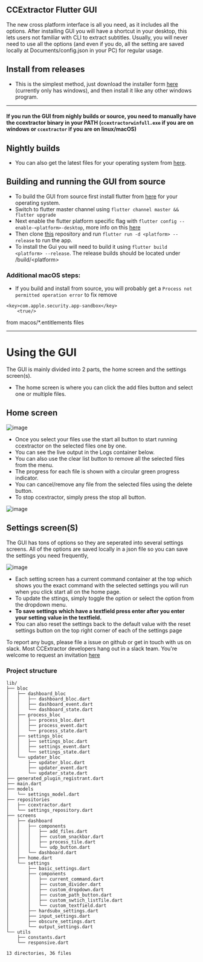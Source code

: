 ## CCExtractor Flutter GUI 

The new cross platform interface is all you need, as it includes all the options. After installing GUI you will have a shortcut in your desktop, this lets users not familiar with CLI to extract subtitles.
Usually, you will never need to use all the options (and even if you do, all the setting are saved locally at Documents/config.json in your PC) for regular usage.

## Install from releases 
- This is the simplest method, just download the installer form [here](https://github.com/CCExtractor/ccextractor/releases) (currently only has windows), and then install it like any other windows program.

--- 


#### If you run the GUI from nighly builds or source, you need to manually have the ccextractor binary in your PATH (`ccextractorwinfull.exe` if you are on windows or `ccextractor` if you are on linux/macOS)


## Nightly builds
- You can also get the latest files for your operating system from [here](https://nightly.link/CCExtractor/ccextractorfluttergui/workflows/create_artifacts/master).

## Building and running the GUI from source
- To build the GUI from source first install flutter from [here](https://flutter.dev/docs/get-started/install) for your operating system.
- Switch to flutter master channel using `flutter channel master && flutter upgrade`
- Next enable the flutter platform specific flag with `flutter config --enable-<platform>-desktop`, more info on this [here](https://flutter.dev/desktop)
- Then clone [this](https://github.com/CCExtractor/ccextractorfluttergui) repository and run `flutter run -d <platform> --release` to run the app. 
- To install the Gui you will need to build it using `flutter build <platform> --release`. The release builds should be located under /build/\<platform> 

### Additional macOS steps:
- If you build and install from source, you will probably get a `Process not permitted operation error` to fix remove 
```
<key>com.apple.security.app-sandbox</key>
	<true/>
```
from macos/*.entitlements files

--- 
# Using the GUI

The GUI is mainly divided into 2 parts, the home screen and the settings screen(s). 

- The home screen is where you can click the add files button and select one or multiple files. 


## Home screen
![image](https://ccextractor.org/images/flutter_gui/addfiles.png)

- Once you select your files use the start all button to start running ccextractor on the selected files one by one. 
- You can see the live output in the Logs container below. 
- You can also use the clear list button to remove all the selected files from the menu. 
- The progress for each file is shown with a circular green progress indicator. 
- You can cancel/remove any file from the selected files using the delete button. 
- To stop ccextractor, simply press the stop all button.

![image](https://ccextractor.org/images/flutter_gui/ccxrunning.png)

## Settings screen(S)

The GUI has tons of options so they are seperated into several settings screens. All of the options are saved locally in a json file so you can save the settings you need frequently,

![image](https://ccextractor.org/images/flutter_gui/settings.png)


- Each setting screen has a current command container at the top which shows you the exact command with the selected settings you will run when you click start all on the home page. 
- To update the sttings, simply toggle the option or select the option from the dropdown menu. 
- **To save settings which have a textfield press enter after you enter your setting value in the textfield.** 
- You can also reset the settings back to the default value with the reset settings button on the top right corner of each of the settings page



To report any bugs, please file a issue on github or get in touch with us on slack. Most CCExtractor developers hang out in a slack team. You're welcome to request an invitation [here](https://ccextractor.org/public/general/support/)


### Project structure
```
lib/
├── bloc
│   ├── dashboard_bloc
│   │   ├── dashboard_bloc.dart
│   │   ├── dashboard_event.dart
│   │   └── dashboard_state.dart
│   ├── process_bloc
│   │   ├── process_bloc.dart
│   │   ├── process_event.dart
│   │   └── process_state.dart
│   ├── settings_bloc
│   │   ├── settings_bloc.dart
│   │   ├── settings_event.dart
│   │   └── settings_state.dart
│   └── updater_bloc
│       ├── updater_bloc.dart
│       ├── updater_event.dart
│       └── updater_state.dart
├── generated_plugin_registrant.dart
├── main.dart
├── models
│   └── settings_model.dart
├── repositories
│   ├── ccextractor.dart
│   └── settings_repository.dart
├── screens
│   ├── dashboard
│   │   ├── components
│   │   │   ├── add_files.dart
│   │   │   ├── custom_snackbar.dart
│   │   │   ├── process_tile.dart
│   │   │   └── udp_button.dart
│   │   └── dashboard.dart
│   ├── home.dart
│   └── settings
│       ├── basic_settings.dart
│       ├── components
│       │   ├── current_command.dart
│       │   ├── custom_divider.dart
│       │   ├── custom_dropdown.dart
│       │   ├── custom_path_button.dart
│       │   ├── custom_swtich_listTile.dart
│       │   └── custom_textfield.dart
│       ├── hardsubx_settings.dart
│       ├── input_settings.dart
│       ├── obscure_settings.dart
│       └── output_settings.dart
└── utils
    ├── constants.dart
    └── responsive.dart

13 directories, 36 files
```
